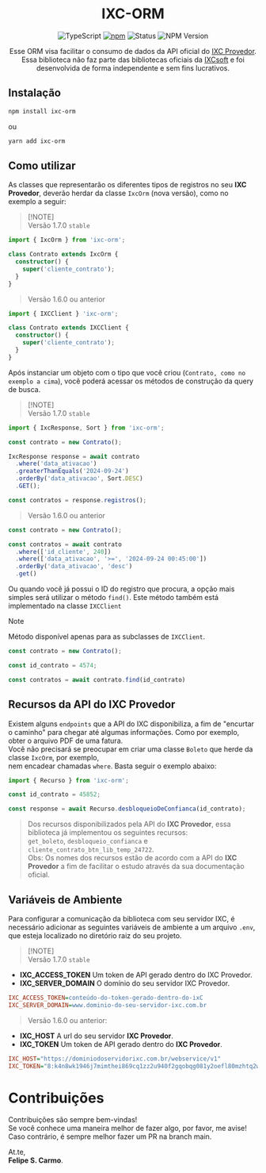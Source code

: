 <div align="center">
  
# IXC-ORM

![TypeScript](https://img.shields.io/badge/TypeScript-3178C6?style=for-the-badge&logo=typescript&logoColor=white)
[![npm](https://img.shields.io/npm/dt/ixc-orm.svg?style=for-the-badge)](https://www.npmjs.com/package/ixc-orm)
![Status](https://img.shields.io/badge/Status-Stable-brightgreen?style=for-the-badge)
![NPM Version](https://img.shields.io/npm/v/ixc-orm?style=for-the-badge)

Esse ORM visa facilitar o consumo de dados da API oficial do [IXC Provedor](https://ixcsoft.com/ixc-provedor).\
Essa biblioteca não faz parte das bibliotecas oficiais da [IXCsoft](https://ixcsoft.com/) e foi desenvolvida de forma independente e sem fins lucrativos.

</div>


## Instalação

```bash
npm install ixc-orm
```
ou
```bash
yarn add ixc-orm
```


## Como utilizar

As classes que representarão os diferentes tipos de registros no seu **IXC Provedor**, deverão herdar da classe `IxcOrm` (nova versão), como no exemplo a seguir:

> [!NOTE]\
> Versão 1.7.0 `stable`

```typescript
import { IxcOrm } from 'ixc-orm';

class Contrato extends IxcOrm {
  constructor() {
    super('cliente_contrato');
  }
}
```

> Versão 1.6.0 ou anterior

```typescript
import { IXCClient } 'ixc-orm';

class Contrato extends IXCClient {
  constructor() {
    super('cliente_contrato');
  }
}
```

Após instanciar um objeto com o tipo que você criou (`Contrato, como no exemplo a cima`), você poderá acessar os métodos de construção da query de busca.

> [!NOTE]\
> Versão 1.7.0 `stable`

```typescript
import { IxcResponse, Sort } from 'ixc-orm';

const contrato = new Contrato();

IxcResponse response = await contrato
  .where('data_ativacao')
  .greaterThanEquals('2024-09-24')
  .orderBy('data_ativacao', Sort.DESC)
  .GET();

const contratos = response.registros(); 
```

> Versão 1.6.0 ou anterior

```typescript
const contrato = new Contrato();

const contratos = await contrato
  .where(['id_cliente', 240])
  .where(['data_ativacao', '>=', '2024-09-24 00:45:00'])
  .orderBy('data_ativacao', 'desc')
  .get()
```

Ou quando você já possui o ID do registro que procura, a opção mais simples será utilizar o método `find()`. Este método também está implementado na classe `IXCClient`

> [!NOTE]
> Método disponível apenas para as subclasses de `IXCClient`.

```typescript
const contrato = new Contrato();

const id_contrato = 4574;

const contratos = await contrato.find(id_contrato)
```


## Recursos da API do IXC Provedor

Existem alguns `endpoints` que a API do IXC disponibiliza, a fim de "encurtar o caminho" para chegar até algumas informações. Como por exemplo, obter o arquivo PDF de uma fatura.\
Você não precisará se preocupar em criar uma classe `Boleto` que herde da classe `IxcOrm`, por exemplo,\
nem encadear chamadas `where`. Basta seguir o exemplo abaixo:

```typescript
import { Recurso } from 'ixc-orm';

const id_contrato = 45852;

const response = await Recurso.desbloqueioDeConfianca(id_contrato);
```

> Dos recursos disponibilizados pela API do **IXC Provedor**, essa biblioteca já implementou os seguintes recursos:\
> `get_boleto`, `desbloqueio_confianca` e `cliente_contrato_btn_lib_temp_24722`.\
> Obs: Os nomes dos recursos estão de acordo com a API do **IXC Provedor** a fim de facilitar o estudo através da sua documentação oficial.


## Variáveis de Ambiente

Para configurar a comunicação da biblioteca com seu servidor IXC, é necessário adicionar as seguintes variáveis de ambiente a um arquivo `.env`, que esteja localizado no diretório raiz do seu projeto.

> [!NOTE]\
> Versão 1.7.0 `stable`

- **IXC_ACCESS_TOKEN** Um token de API gerado dentro do IXC Provedor.
- **IXC_SERVER_DOMAIN** O domínio do seu servidor IXC Provedor.

```ini
IXC_ACCESS_TOKEN=conteúdo-do-token-gerado-dentro-do-ixC
IXC_SERVER_DOMAIN=www.dominio-do-seu-servidor-ixc.com.br
```


> Versão 1.6.0 ou anterior:

- **IXC_HOST** A url do seu servidor **IXC Provedor**.
- **IXC_TOKEN** Um token de API gerado dentro do **IXC Provedor**.

```ini
IXC_HOST="https://dominiodoservidorixc.com.br/webservice/v1"
IXC_TOKEN="8:k4n8wk1946j7mimthei869cq1zz2u940f2gqobqg081y2oefl80mzhtq2wud3gqp"
```


# Contribuições

Contribuições são sempre bem-vindas!\
Se você conhece uma maneira melhor de fazer algo, por favor, me avise!
Caso contrário, é sempre melhor fazer um PR na branch main.

At.te,\
<b>Felipe S. Carmo</b>.
